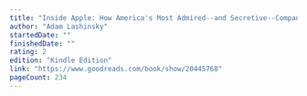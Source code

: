 ```yaml
---
title: "Inside Apple: How America's Most Admired--and Secretive--Company Really Works"
author: "Adam Lashinsky"
startedDate: ""
finishedDate: ""
rating: 2
edition: "Kindle Edition"
link: "https://www.goodreads.com/book/show/20445768"
pageCount: 234
---
```



